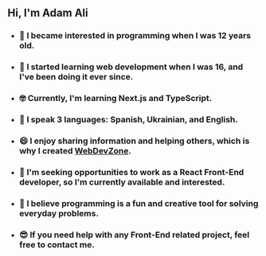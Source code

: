 ## Hi, I'm Adam Ali

- ### 🤔 I became interested in programming when I was 12 years old.
- ### 🧐 I started learning web development when I was 16, and I've been doing it ever since.
- ### 🤓 Currently, I'm learning Next.js and TypeScript.
- ### 🤯 I speak 3 languages: Spanish, Ukrainian, and English.
- ### 😄 I enjoy sharing information and helping others, which is why I created [WebDevZone](https://webdevzone.adamaliweb.com/).
- ### 🤑 I'm seeking opportunities to work as a React Front-End developer, so I'm currently available and interested.
- ### 🥳 I believe programming is a fun and creative tool for solving everyday problems.
- ### 😎 If you need help with any Front-End related project, feel free to contact me.
